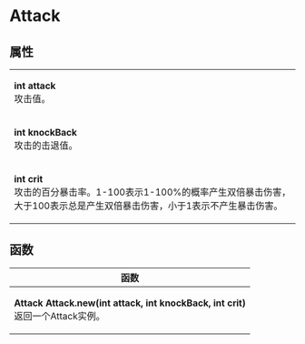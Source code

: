 # Attack

## 属性 <a href="#attack" id="attack"></a>

|                                                                                                       |
| ----------------------------------------------------------------------------------------------------- |
| <p><strong>int attack</strong><br>攻击值。</p>                                                            |
| <p><strong>int knockBack</strong><br>攻击的击退值。</p>                                                      |
| <p><strong>int crit</strong><br>攻击的百分暴击率。1-100表示1-100%的概率产生双倍暴击伤害，大于100表示总是产生双倍暴击伤害，小于1表示不产生暴击伤害。</p> |

## 函数 <a href="#attack" id="attack"></a>

| 函数                                                                                              |
| ----------------------------------------------------------------------------------------------- |
| <p><strong>Attack Attack.new(int attack, int knockBack, int crit)</strong><br>返回一个Attack实例。</p> |

